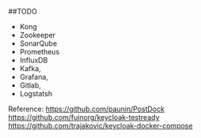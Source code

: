 
##TODO
* Kong
* Zookeeper
* SonarQube
* Prometheus
* InfluxDB
* Kafka,
* Grafana,
* Gitlab,
* Logstatsh

Reference:
https://github.com/paunin/PostDock
https://github.com/fuinorg/keycloak-testready
https://github.com/trajakovic/keycloak-docker-compose
